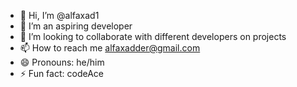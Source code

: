 - 👋 Hi, I’m @alfaxad1
- 👀 I’m an aspiring developer
- 💞️ I’m looking to collaborate with different developers on projects
- 📫 How to reach me alfaxadder@gmail.com
- 😄 Pronouns: he/him
- ⚡ Fun fact: codeAce

<!---
alfaxad1/alfaxad1 is a ✨ special ✨ repository because its `README.md` (this file) appears on your GitHub profile.
You can click the Preview link to take a look at your changes.
--->
